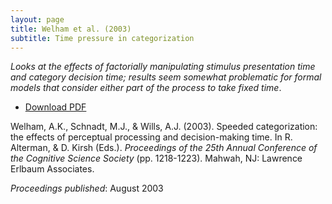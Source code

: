 ```yaml
---
layout: page
title: Welham et al. (2003)
subtitle: Time pressure in categorization
---
```


_Looks at the effects of factorially manipulating stimulus presentation time
and category decision time; results seem somewhat problematic for formal models
that consider either part of the process to take fixed time_.

- [Download PDF](2003welhamschnadtwills.pdf)

Welham, A.K., Schnadt, M.J., & Wills, A.J. (2003). Speeded categorization: the effects of perceptual processing and decision-making time. In R. Alterman, & D. Kirsh (Eds.). _Proceedings of the 25th Annual Conference of the Cognitive Science Society_ (pp. 1218-1223). Mahwah, NJ: Lawrence Erlbaum Associates. 

_Proceedings published_: August 2003


